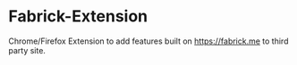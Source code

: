 # Fabrick-Extension
Chrome/Firefox Extension to add features built on https://fabrick.me to third party site.
